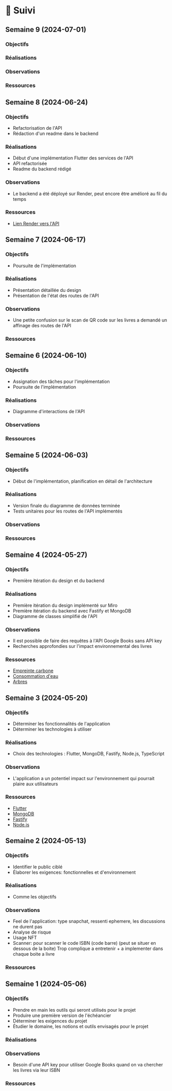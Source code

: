 # 📅 Suivi

<!-- ## Semaine 15 (2024-08-12)

### Objectifs

### Réalisations

### Observations

### Ressources

## Semaine 14 (2024-08-05)

### Objectifs

### Réalisations

### Observations

### Ressources

## Semaine 13 (2024-07-29)

### Objectifs

### Réalisations

### Observations

### Ressources

## Semaine 12 (2024-07-22)

### Objectifs

### Réalisations

### Observations

### Ressources

## Semaine 11 (2024-07-15)

### Objectifs

### Réalisations

### Observations

### Ressources

## Semaine 10 (2024-07-08)

### Objectifs

### Réalisations

### Observations

### Ressources-->

## Semaine 9 (2024-07-01)

### Objectifs

### Réalisations

### Observations

### Ressources

## Semaine 8 (2024-06-24)

### Objectifs
- Refactorisation de l'API
- Rédaction d'un readme dans le backend

### Réalisations
- Début d'une implémentation Flutter des services de l'API
- API refactorisée
- Readme du backend rédigé

### Observations
- Le backend a été déployé sur Render, peut encore être amélioré au fil du temps

### Ressources
- [Lien Render vers l'API](https://lino-1.onrender.com/)

## Semaine 7 (2024-06-17)

### Objectifs
- Poursuite de l'implémentation

### Réalisations
- Présentation détaillée du design
- Présentation de l'état des routes de l'API

### Observations
- Une petite confusion sur le scan de QR code sur les livres a demandé un affinage des routes de l'API

### Ressources

## Semaine 6 (2024-06-10)

### Objectifs
- Assignation des tâches pour l'implémentation
- Poursuite de l'implémentation

### Réalisations
- Diagramme d'interactions de l'API

### Observations

### Ressources

## Semaine 5 (2024-06-03)

### Objectifs
- Début de l'implémentation, planification en détail de l'architecture

### Réalisations
- Version finale du diagramme de données terminée
- Tests unitaires pour les routes de l'API implémentés

### Observations


### Ressources

## Semaine 4 (2024-05-27)

### Objectifs
- Première itération du design et du backend

### Réalisations
- Première itération du design implémenté sur Miro
- Première itération du backend avec Fastify et MongoDB
- Diagramme de classes simplifié de l'API

### Observations
- Il est possible de faire des requêtes à l'API Google Books sans API key
- Recherches approfondies sur l'impact environnemental des livres

### Ressources
- [Empreinte carbone](https://bookriot.com/carbon-footprint-of-publishing/)
- [Consommation d'eau](https://www.theatlantic.com/technology/archive/2012/06/it-takes-more-than-3-gallons-of-water-to-make-a-single-sheet-of-paper/258838/)
- [Arbres](https://myreadingworld.com/how-many-trees-does-it-take-to-make-one-book/)

## Semaine 3 (2024-05-20)

### Objectifs
- Déterminer les fonctionnalités de l'application
- Déterminer les technologies à utiliser

### Réalisations
- Choix des technologies : Flutter, MongoDB, Fastify, Node.js, TypeScript

### Observations
- L'application a un potentiel impact sur l'environnement qui pourrait plaire aux utilisateurs

### Ressources 
- [Flutter](https://flutter.dev/)
- [MongoDB](https://www.mongodb.com/)
- [Fastify](https://www.fastify.io/)
- [Node.js](https://nodejs.org/en/)

## Semaine 2 (2024-05-13)

### Objectifs

- Identifier le public ciblé
- Élaborer les exigences: fonctionnelles et d'environnement
  
### Réalisations
- Comme les objectifs

### Observations
- Feel de l'application: type snapchat, ressenti ephemere, les discussions ne durent pas
- Analyse de risque
- Usage NFT
- Scanner: pour scanner le code ISBN (code barre) (peut se situer en dessous de la boite)
Trop complique a entretenir + a implementer dans chaque boite a livre

### Ressources

## Semaine 1 (2024-05-06)

### Objectifs

- Prendre en main les outils qui seront utilisés pour le projet
- Produire une première version de l'échéancier
- Déterminer les exigences du projet
- Étudier le domaine, les notions et outils envisagés pour le projet

### Réalisations

<!-- Description des tâches accomplies -->

### Observations

<!-- Description des observations importantes (ex: remarque ou trouvaille intéressante, difficultés rencontrées) de la semaine -->
- Besoin d'une API key pour utiliser Google Books quand on va chercher les livres via leur ISBN

### Ressources

<!-- Matériels consultés (vidéo, article, documentation, livres)-->
